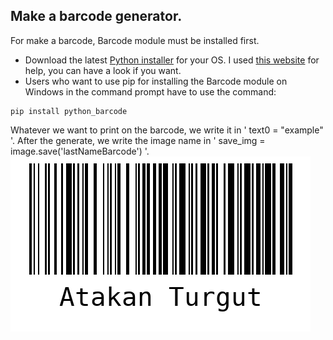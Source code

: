 ## Make a barcode generator.
For make a barcode, Barcode module must be installed first.
- Download the latest [Python installer](https://www.python.org/downloads/) for your OS.
I used [this website](https://www.alphr.com/pip-is-not-recognized-as-an-internal-or-external-command/#:~:text=Reinstall%20Python%20to%20Fix%20'Pip,components%20to%20fix%20the%20problem.) for help, you can have a look if you want.
-  Users who want to use pip for installing the Barcode module on Windows in the command prompt have to use the command:
```
pip install python_barcode
```
Whatever we want to print on the barcode, we write it in ' text0 = "example" '.
After the generate, we write the image name in ' save_img = image.save('lastNameBarcode') '.
![](/AtakanTurgutBarcode.PNG)